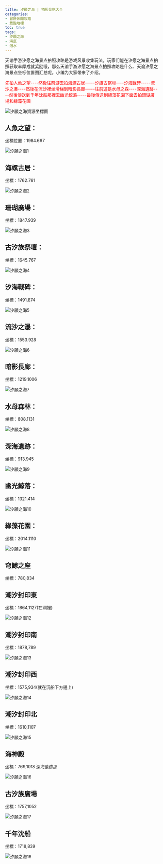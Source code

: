 ```yaml
---
title: 汐願之海 | 拍照景點大全
categories: 
- 冒險休閒攻略
- 景點地標
toc: true
tags:
- 汐願之海
- 海底
- 潛水
---
```


天谕手游汐愿之海景点拍照攻略是游戏风景收集玩法，玩家们能在汐愿之海景点拍照获取丰厚成就奖励哦，那么天谕手游汐愿之海景点拍照攻略是什么、天谕汐愿之海景点坐标位置图汇总呢，小编为大家带来了介绍。<!--more-->

<font color="red">先拍人魚之望----然後往前游去拍海螺古居-----汐族古祭壇----汐海戰碑-----流沙之瀑----然後在流沙裡坐滑梯到暗影長廊-----往前遊是水母之森----深海遺跡----然後傳送到千年沈船那裡去幽光鯨落-----最後傳送到綠藻花園下面去拍珊瑚廣場和綠藻花園</font>

![汐願之海資源坐標圖](http://i.17173cdn.com/2fhnvk/YWxqaGBf/cms3/ntKcNzboBDjggic.jpg!a-3-540x.jpg)

## 人魚之望：

坐標位置：1984.667

![汐願之海1](http://i.17173cdn.com/2fhnvk/YWxqaGBf/cms3/RKLDRsboBDjgfyA.png!a-3-540x.png)

## 海螺古居：

坐標：1762.761

![汐願之海2](http://i.17173cdn.com/2fhnvk/YWxqaGBf/cms3/PtfPaTboBDjgfuh.png!a-3-540x.png)

## 珊瑚廣場：

坐標：1847.939

![汐願之海3](http://i.17173cdn.com/2fhnvk/YWxqaGBf/cms3/WyneiGboBDjgfcD.png!a-3-540x.png)

## 古汐族祭壇：

坐標：1645.767

![汐願之海4](http://i.17173cdn.com/2fhnvk/YWxqaGBf/cms3/qCWzNeboBDjkmCq.png!a-3-540x.png)

## 汐海戰碑：

坐標：1491.874

![汐願之海5](http://i.17173cdn.com/2fhnvk/YWxqaGBf/cms3/RalVgNboBDjmhft.png!a-3-540x.png)

## 流沙之瀑：

坐標：1553.928

![汐願之海6](http://i.17173cdn.com/2fhnvk/YWxqaGBf/cms3/xdLhgdboBDjmrjk.png!a-3-540x.png)

## 暗影長廊：

坐標：1219.1006

![汐願之海7](http://i.17173cdn.com/2fhnvk/YWxqaGBf/cms3/aDKLJgboBDjmAmq.png!a-3-540x.png)

## 水母森林：

坐標：808.1131

![汐願之海8](http://i.17173cdn.com/2fhnvk/YWxqaGBf/cms3/yocRbeboBDjpqDc.png!a-3-540x.png)

## 深海遺跡：

坐標：913.945

![汐願之海9](http://i.17173cdn.com/2fhnvk/YWxqaGBf/cms3/IvsHpiboBDjpzBc.png!a-3-540x.png)

## 幽光鯨落：

坐標：1321.414

![汐願之海10](http://i.17173cdn.com/2fhnvk/YWxqaGBf/cms3/JiyLvdboBDjqfas.png!a-3-540x.png)

## 綠藻花園：

坐標：2014.1110

![汐願之海11](http://i.17173cdn.com/2fhnvk/YWxqaGBf/cms3/YCcHFcboBDjqtvk.png!a-3-540x.png)

## 穹鯨之座

坐標：780,834

## 潮汐封印東

坐標：1864,1127(在洞裡)

![汐願之海12](http://i.17173cdn.com/2fhnvk/YWxqaGBf/cms3/yvrecGboBDlhxtx.jpg!a-3-540x.jpg)

## 潮汐封印南

坐標：1878,789

![汐願之海13](http://i.17173cdn.com/2fhnvk/YWxqaGBf/cms3/zzGGziboBDlhxlr.jpg!a-3-540x.jpg)

## 潮汐封印西

坐標：1575,934(就在沉船下方邊上)

![汐願之海14](http://i.17173cdn.com/2fhnvk/YWxqaGBf/cms3/hYUXLzboBDlhwDt.jpg!a-3-540x.jpg)

## 潮汐封印北

坐標：1610,1107

![汐願之海15](http://i.17173cdn.com/2fhnvk/YWxqaGBf/cms3/kURpHLboBDlhwlF.jpg!a-3-540x.jpg)

## 海神殿

坐標：769,1018 深海遺跡那

![汐願之海16](http://i.17173cdn.com/2fhnvk/YWxqaGBf/cms3/XBkcNoboDgqnkFA.png!a-3-540x.png)

## 古汐族廣場

坐標：1757,1052

![汐願之海17](http://i.17173cdn.com/2fhnvk/YWxqaGBf/cms3/WmjuggboDgqvtfz.png!a-3-540x.png)

## 千年沈船

坐標：1718,839

![汐願之海18](http://i.17173cdn.com/2fhnvk/YWxqaGBf/cms3/MnxmrgboDgqyhno.png!a-3-540x.png)
